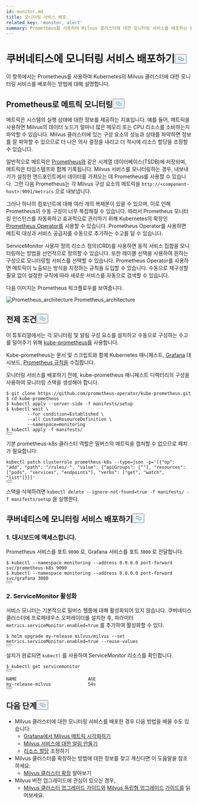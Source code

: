 ```yaml
---
id: monitor.md
title: 모니터링 서비스 배포
related_key: 'monitor, alert'
summary: Prometheus를 사용하여 Milvus 클러스터에 대한 모니터링 서비스를 배포하는 방법을 알아보세요.
---
```

<h1 id="Deploying-Monitoring-Services-on-Kubernetes" class="common-anchor-header">쿠버네티스에 모니터링 서비스 배포하기<button data-href="#Deploying-Monitoring-Services-on-Kubernetes" class="anchor-icon" translate="no">
      <svg translate="no"
        aria-hidden="true"
        focusable="false"
        height="20"
        version="1.1"
        viewBox="0 0 16 16"
        width="16"
      >
        <path
          fill="#0092E4"
          fill-rule="evenodd"
          d="M4 9h1v1H4c-1.5 0-3-1.69-3-3.5S2.55 3 4 3h4c1.45 0 3 1.69 3 3.5 0 1.41-.91 2.72-2 3.25V8.59c.58-.45 1-1.27 1-2.09C10 5.22 8.98 4 8 4H4c-.98 0-2 1.22-2 2.5S3 9 4 9zm9-3h-1v1h1c1 0 2 1.22 2 2.5S13.98 12 13 12H9c-.98 0-2-1.22-2-2.5 0-.83.42-1.64 1-2.09V6.25c-1.09.53-2 1.84-2 3.25C6 11.31 7.55 13 9 13h4c1.45 0 3-1.69 3-3.5S14.5 6 13 6z"
        ></path>
      </svg>
    </button></h1><p>이 항목에서는 Prometheus를 사용하여 Kubernetes의 Milvus 클러스터에 대한 모니터링 서비스를 배포하는 방법에 대해 설명합니다.</p>
<h2 id="Monitor-metrics-with-Prometheus" class="common-anchor-header">Prometheus로 메트릭 모니터링<button data-href="#Monitor-metrics-with-Prometheus" class="anchor-icon" translate="no">
      <svg translate="no"
        aria-hidden="true"
        focusable="false"
        height="20"
        version="1.1"
        viewBox="0 0 16 16"
        width="16"
      >
        <path
          fill="#0092E4"
          fill-rule="evenodd"
          d="M4 9h1v1H4c-1.5 0-3-1.69-3-3.5S2.55 3 4 3h4c1.45 0 3 1.69 3 3.5 0 1.41-.91 2.72-2 3.25V8.59c.58-.45 1-1.27 1-2.09C10 5.22 8.98 4 8 4H4c-.98 0-2 1.22-2 2.5S3 9 4 9zm9-3h-1v1h1c1 0 2 1.22 2 2.5S13.98 12 13 12H9c-.98 0-2-1.22-2-2.5 0-.83.42-1.64 1-2.09V6.25c-1.09.53-2 1.84-2 3.25C6 11.31 7.55 13 9 13h4c1.45 0 3-1.69 3-3.5S14.5 6 13 6z"
        ></path>
      </svg>
    </button></h2><p>메트릭은 시스템의 실행 상태에 대한 정보를 제공하는 지표입니다. 예를 들어, 메트릭을 사용하면 Milvus의 데이터 노드가 얼마나 많은 메모리 또는 CPU 리소스를 소비하는지 파악할 수 있습니다. Milvus 클러스터에 있는 구성 요소의 성능과 상태를 파악하면 정보를 잘 파악할 수 있으므로 더 나은 의사 결정을 내리고 더 적시에 리소스 할당을 조정할 수 있습니다.</p>
<p>일반적으로 메트릭은 <a href="https://prometheus.io/">Prometheus와</a> 같은 시계열 데이터베이스(TSDB)에 저장되며, 메트릭은 타임스탬프와 함께 기록됩니다. Milvus 서비스를 모니터링하는 경우, 내보내기가 설정한 엔드포인트에서 데이터를 가져오는 데 Prometheus를 사용할 수 있습니다. 그런 다음 Prometheus는 각 Milvus 구성 요소의 메트릭을 <code translate="no">http://&lt;component-host&gt;:9091/metrics</code> 으로 내보냅니다.</p>
<p>그러나 하나의 컴포넌트에 대해 여러 개의 복제본이 있을 수 있으며, 이로 인해 Prometheus의 수동 구성이 너무 복잡해질 수 있습니다. 따라서 Prometheus 모니터링 인스턴스를 자동화하고 효과적으로 관리하기 위해 Kubernetes의 확장인 <a href="https://github.com/prometheus-operator/prometheus-operator">Prometheus Operator를</a> 사용할 수 있습니다. Prometheus Operator를 사용하면 메트릭 대상과 서비스 공급자를 수동으로 추가하는 수고를 덜 수 있습니다.</p>
<p>ServiceMonitor 사용자 정의 리소스 정의(CRD)를 사용하면 동적 서비스 집합을 모니터링하는 방법을 선언적으로 정의할 수 있습니다. 또한 레이블 선택을 사용하여 원하는 구성으로 모니터링할 서비스를 선택할 수 있습니다. Prometheus Operator를 사용하면 메트릭이 노출되는 방식을 지정하는 규칙을 도입할 수 있습니다. 수동으로 재구성할 필요 없이 설정한 규칙에 따라 새로운 서비스를 자동으로 검색할 수 있습니다.</p>
<p>다음 이미지는 Prometheus 워크플로우를 보여줍니다.</p>
<p>
  
   <span class="img-wrapper"> <img translate="no" src="/docs/v2.5.x/assets/prometheus_architecture.png" alt="Prometheus_architecture" class="doc-image" id="prometheus_architecture" />
   </span> <span class="img-wrapper"> <span>Prometheus_architecture</span> </span></p>
<h2 id="Prerequisites" class="common-anchor-header">전제 조건<button data-href="#Prerequisites" class="anchor-icon" translate="no">
      <svg translate="no"
        aria-hidden="true"
        focusable="false"
        height="20"
        version="1.1"
        viewBox="0 0 16 16"
        width="16"
      >
        <path
          fill="#0092E4"
          fill-rule="evenodd"
          d="M4 9h1v1H4c-1.5 0-3-1.69-3-3.5S2.55 3 4 3h4c1.45 0 3 1.69 3 3.5 0 1.41-.91 2.72-2 3.25V8.59c.58-.45 1-1.27 1-2.09C10 5.22 8.98 4 8 4H4c-.98 0-2 1.22-2 2.5S3 9 4 9zm9-3h-1v1h1c1 0 2 1.22 2 2.5S13.98 12 13 12H9c-.98 0-2-1.22-2-2.5 0-.83.42-1.64 1-2.09V6.25c-1.09.53-2 1.84-2 3.25C6 11.31 7.55 13 9 13h4c1.45 0 3-1.69 3-3.5S14.5 6 13 6z"
        ></path>
      </svg>
    </button></h2><p>이 튜토리얼에서는 각 모니터링 및 알림 구성 요소를 설치하고 수동으로 구성하는 수고를 덜어주기 위해 <a href="https://github.com/prometheus-operator/kube-prometheus">kube-prometheus를</a> 사용합니다.</p>
<p>Kube-prometheus는 문서 및 스크립트와 함께 Kubernetes 매니페스트, <a href="http://grafana.com/">Grafana</a> 대시보드, <a href="https://prometheus.io/docs/prometheus/latest/configuration/recording_rules/">Prometheus 규칙을</a> 수집합니다.</p>
<p>모니터링 서비스를 배포하기 전에, kube-prometheus 매니페스트 디렉터리의 구성을 사용하여 모니터링 스택을 생성해야 합니다.</p>
<pre><code translate="no">$ git <span class="hljs-built_in">clone</span> https://github.com/prometheus-operator/kube-prometheus.git
$ <span class="hljs-built_in">cd</span> kube-prometheus
$ kubectl apply --server-side -f manifests/setup
$ kubectl <span class="hljs-built_in">wait</span> \
        --<span class="hljs-keyword">for</span> condition=Established \
        --all CustomResourceDefinition \
        --namespace=monitoring
$ kubectl apply -f manifests/
<button class="copy-code-btn"></button></code></pre>
<div class="alert note">
기본 prometheus-k8s 클러스터 역할은 밀버스의 메트릭을 캡처할 수 없으므로 패치가 필요합니다:</div>
<pre><code translate="no" class="language-bash">kubectl patch clusterrole prometheus-k8s --<span class="hljs-built_in">type</span>=json -p=<span class="hljs-string">&#x27;[{&quot;op&quot;: &quot;add&quot;, &quot;path&quot;: &quot;/rules/-&quot;, &quot;value&quot;: {&quot;apiGroups&quot;: [&quot;&quot;], &quot;resources&quot;: [&quot;pods&quot;, &quot;services&quot;, &quot;endpoints&quot;], &quot;verbs&quot;: [&quot;get&quot;, &quot;watch&quot;, &quot;list&quot;]}}]&#x27;</span>
<button class="copy-code-btn"></button></code></pre>
<p>스택을 삭제하려면 <code translate="no">kubectl delete --ignore-not-found=true -f manifests/ -f manifests/setup</code> 을 실행한다.</p>
<h2 id="Deploy-monitoring-services-on-Kubernetes" class="common-anchor-header">쿠버네티스에 모니터링 서비스 배포하기<button data-href="#Deploy-monitoring-services-on-Kubernetes" class="anchor-icon" translate="no">
      <svg translate="no"
        aria-hidden="true"
        focusable="false"
        height="20"
        version="1.1"
        viewBox="0 0 16 16"
        width="16"
      >
        <path
          fill="#0092E4"
          fill-rule="evenodd"
          d="M4 9h1v1H4c-1.5 0-3-1.69-3-3.5S2.55 3 4 3h4c1.45 0 3 1.69 3 3.5 0 1.41-.91 2.72-2 3.25V8.59c.58-.45 1-1.27 1-2.09C10 5.22 8.98 4 8 4H4c-.98 0-2 1.22-2 2.5S3 9 4 9zm9-3h-1v1h1c1 0 2 1.22 2 2.5S13.98 12 13 12H9c-.98 0-2-1.22-2-2.5 0-.83.42-1.64 1-2.09V6.25c-1.09.53-2 1.84-2 3.25C6 11.31 7.55 13 9 13h4c1.45 0 3-1.69 3-3.5S14.5 6 13 6z"
        ></path>
      </svg>
    </button></h2><h3 id="1-Access-the-dashboards" class="common-anchor-header">1. 대시보드에 액세스합니다.</h3><p>Prometheus 서비스를 포트 <code translate="no">9090</code> 로, Grafana 서비스를 포트 <code translate="no">3000</code> 로 전달합니다.</p>
<pre><code translate="no">$ kubectl --namespace monitoring --address 0.0.0.0 port-forward svc/prometheus-k8s 9090
$ kubectl --namespace monitoring --address 0.0.0.0 port-forward svc/grafana 3000
<button class="copy-code-btn"></button></code></pre>
<h3 id="2-Enable-ServiceMonitor" class="common-anchor-header">2. ServiceMonitor 활성화</h3><p>서비스 모니터는 기본적으로 밀버스 헬름에 대해 활성화되어 있지 않습니다. 쿠버네티스 클러스터에 프로메테우스 오퍼레이터를 설치한 후, 파라미터 <code translate="no">metrics.serviceMonitor.enabled=true</code> 를 추가하여 활성화할 수 있다.</p>
<pre><code translate="no">$ helm upgrade my-release milvus/milvus --<span class="hljs-built_in">set</span> metrics.serviceMonitor.enabled=<span class="hljs-literal">true</span> --reuse-values
<button class="copy-code-btn"></button></code></pre>
<p>설치가 완료되면 <code translate="no">kubectl</code> 를 사용하여 ServiceMonitor 리소스를 확인합니다.</p>
<pre><code translate="no">$ kubectl <span class="hljs-keyword">get</span> servicemonitor
<button class="copy-code-btn"></button></code></pre>
<pre><code translate="no">NAME                           AGE
my-release-milvus              54s
<button class="copy-code-btn"></button></code></pre>
<h2 id="Whats-next" class="common-anchor-header">다음 단계<button data-href="#Whats-next" class="anchor-icon" translate="no">
      <svg translate="no"
        aria-hidden="true"
        focusable="false"
        height="20"
        version="1.1"
        viewBox="0 0 16 16"
        width="16"
      >
        <path
          fill="#0092E4"
          fill-rule="evenodd"
          d="M4 9h1v1H4c-1.5 0-3-1.69-3-3.5S2.55 3 4 3h4c1.45 0 3 1.69 3 3.5 0 1.41-.91 2.72-2 3.25V8.59c.58-.45 1-1.27 1-2.09C10 5.22 8.98 4 8 4H4c-.98 0-2 1.22-2 2.5S3 9 4 9zm9-3h-1v1h1c1 0 2 1.22 2 2.5S13.98 12 13 12H9c-.98 0-2-1.22-2-2.5 0-.83.42-1.64 1-2.09V6.25c-1.09.53-2 1.84-2 3.25C6 11.31 7.55 13 9 13h4c1.45 0 3-1.69 3-3.5S14.5 6 13 6z"
        ></path>
      </svg>
    </button></h2><ul>
<li>Milvus 클러스터에 대한 모니터링 서비스를 배포한 경우 다음 방법을 배울 수도 있습니다:<ul>
<li><a href="/docs/ko/visualize.md">Grafana에서 Milvus 메트릭 시각화하기</a></li>
<li><a href="/docs/ko/alert.md">Milvus 서비스에 대한 알림 만들기</a></li>
<li><a href="/docs/ko/allocate.md">리소스 할당</a> 조정하기</li>
</ul></li>
<li>Milvus 클러스터를 확장하는 방법에 대한 정보를 찾고 계신다면 이 도움말을 참조하세요:<ul>
<li><a href="/docs/ko/scaleout.md">Milvus 클러스터 확장</a> 알아보기</li>
</ul></li>
<li>Milvus 버전 업그레이드에 관심이 있으신 경우,<ul>
<li><a href="/docs/ko/upgrade_milvus_cluster-operator.md">Milvus 클러스터 업그레이드 가이드와</a> <a href="/docs/ko/upgrade_milvus_standalone-operator.md">Milvus 독립형 업그레이드</a> <a href="/docs/ko/upgrade_milvus_cluster-operator.md">가이드를</a> 읽어보세요.</li>
</ul></li>
</ul>
